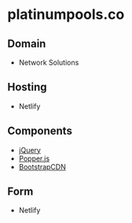# platinumpools.co

## Domain

- Network Solutions

## Hosting

- Netlify

## Components

- [jQuery](http://code.jquery.com/)
- [Popper.js](https://github.com/FezVrasta/popper.js#installation)
- [BootstrapCDN](https://www.bootstrapcdn.com/)

## Form

- Netlify
